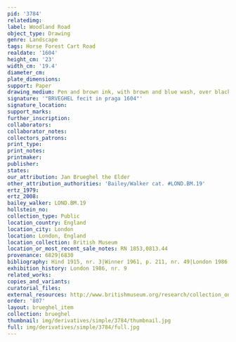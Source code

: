```yaml
---
pid: '3784'
relatedimg: 
label: Woodland Road
object_type: Drawing
genre: Landscape
tags: Horse Forest Cart Road
realdate: '1604'
height_cm: '23'
width_cm: '19.4'
diameter_cm: 
plate_dimensions: 
support: Paper
drawing_medium: Pen and brown ink, with brown and blue wash, over black chalk
signature: '"BRVEGHEL fecit in praga 1604"'
signature_location: 
support_marks: 
further_inscription: 
collaborators: 
collaborator_notes: 
collectors_patrons: 
print_type: 
print_notes: 
printmaker: 
publisher: 
states: 
our_attribution: Jan Brueghel the Elder
other_attribution_authorities: 'Bailey/Walker cat. #LOND.BM.19'
ertz_1979: 
ertz_2008: 
bailey_walker: LOND.BM.19
hollstein_no: 
collection_type: Public
location_country: England
location_city: London
location: London, England
location_collection: British Museum
location_or_most_recent_sale_notes: RN 1853,0813.44
provenance: 6829|6830
bibliography: Hind 1915, nr. 3|Winner 1961, p. 211, nr. 49|London 1986, nr. 9
exhibition_history: London 1986, nr. 9
related_works: 
copies_and_variants: 
curatorial_files: 
external_resources: http://www.britishmuseum.org/research/collection_online/collection_object_details.aspx?objectId=712250&partId=1&searchText=1853%2C0813.44&view=list&page=1
order: '807'
layout: brueghel_item
collection: brueghel
thumbnail: img/derivatives/simple/3784/thumbnail.jpg
full: img/derivatives/simple/3784/full.jpg
---
```

